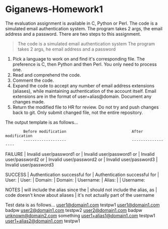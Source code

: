 Giganews-Homework1
==================

The evaluation assignment is available in C, Python or Perl.  The code is a simulated email authentication
system.  The program takes 2 args, the email address and a password.  There are two steps to this assignment.

  > The code is a simulated email authentication system
  > The program takes 2 args, he email address and a password

  1. Pick a language to work on and find it's corresponding file.
     The preference is C, then Python and then Perl.
     You only need to process one.
  2. Read and comprehend the code.
  3. Comment the code.
  4. Expand the code to accept any number of email address extensions (aliases), while maintaining authentication of the
     account itself.
     Email extensions are in the format of user+alias@domain.
     Document any changes made.
  5. Return the modified file to HR for review.
     Do not try and push changes back to git.
     Only submit changed file, not the entire repository.


The output template is as follows...

            Before modification                             After modification
            -------------------                             ------------------
FAILURE  |  Invalid user/password1 or                    |  Invalid user/password1 or
         |  Invalid user/password2 or                    |  Invalid user/password2 or
         |  Invalid user/password3                       |  Invalid user/password3

SUCCESS  |  Authentication successful for <username>     |  Authentication successful for <username>
         |  User: <user>                                 |  User: <user>
         |  Domain: <domain>                             |  Domain: <domain>
         |  Username: <username>                         |  Alias: <alias>
         |                                               |  Username: <username>

NOTES    |  <username> will include the alias since the  |  <username> should not include the alias, as
         |  code doesn't know about aliases              |  it's not actually part of the username

Test data is as follows...
user1@domain1.com  testpw1
user1@domain1.com  badpw
user2@domain1.com  testpw2
user2@domain1.com  badpw
unknown@domain2.com  something
user1+alias1@domain1.com  testpw1
user1+alias2@domain1.com  testpw1
